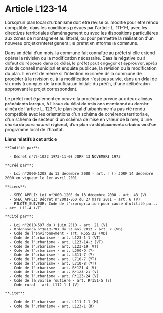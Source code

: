 # Article L123-14

Lorsqu'un plan local d'urbanisme doit être révisé ou modifié pour être rendu compatible, dans les conditions prévues par
l'article L. 111-1-1, avec les directives territoriales d'aménagement ou avec les dispositions particulières aux zones de
montagne et au littoral, ou pour permettre la réalisation d'un nouveau projet d'intérêt général, le préfet en informe la
commune.

Dans un délai d'un mois, la commune fait connaître au préfet si elle entend opérer la révision ou la modification nécessaire.
Dans la négative ou à défaut de réponse dans ce délai, le préfet peut engager et approuver, après avis du conseil municipal
et enquête publique, la révision ou la modification du plan. Il en est de même si l'intention exprimée de la commune de
procéder à la révision ou à la modification n'est pas suivie, dans un délai de six mois à compter de la notification initiale
du préfet, d'une délibération approuvant le projet correspondant.

Le préfet met également en oeuvre la procédure prévue aux deux alinéas précédents lorsque, à l'issue du délai de trois ans
mentionné au dernier alinéa de l'article L. 123-1, le plan local d'urbanisme n'a pas été rendu compatible avec les
orientations d'un schéma de cohérence territoriale, d'un schéma de secteur, d'un schéma de mise en valeur de la mer, d'une
charte de parc naturel régional, d'un plan de déplacements urbains ou d'un programme local de l'habitat.

**Liens relatifs à cet article**

	**Codifié par**:

	  - Décret n°73-1022 1973-11-08 JORF 13 NOVEMBRE 1973

	**Créé par**:

	  - Loi n°2000-1208 du 13 décembre 2000 - art. 4 () JORF 14 décembre 2000 en vigueur le 1er avril 2001

	**Liens**:

	  - SPEC_APPLI: Loi n°2000-1208 du 13 décembre 2000 - art. 43 (V)
	  - SPEC_APPLI: Décret n°2001-260 du 27 mars 2001 - art. 6 (V)
	  - PILOTE_SUIVEUR: Code de l'expropriation pour cause d'utilité pu... - art. L11-4 (VT)

	**Cité par**:

	  - Loi n°2010-597 du 3 juin 2010 - art. 21 (V)
	  - Ordonnance n°2012-787 du 31 mai 2012 - art. 7 (VD)
	  - Code de l'environnement - art. R555-32 (VD)
	  - Code de l'urbanisme - art. L123-1-1 (VT)
	  - Code de l'urbanisme - art. L123-14-2 (VT)
	  - Code de l'urbanisme - art. L123-19 (VT)
	  - Code de l'urbanisme - art. L300-6 (V)
	  - Code de l'urbanisme - art. L311-7 (V)
	  - Code de l'urbanisme - art. L710-7 (VT)
	  - Code de l'urbanisme - art. L710-8 (VT)
	  - Code de l'urbanisme - art. R*121-4 (V)
	  - Code de l'urbanisme - art. R*123-21 (V)
	  - Code de l'urbanisme - art. R*123-24 (V)
	  - Code de la voirie routière - art. R*151-5 (V)
	  - Code rural - art. L112-1-1 (V)

	**Cite**:

	  - Code de l'urbanisme - art. L111-1-1 (M)
	  - Code de l'urbanisme - art. L123-1 (M)
